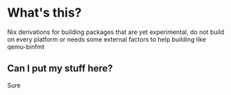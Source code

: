 # What's this?

Nix derivations for building packages that are yet experimental, do not build on every platform or needs some external factors to help building like qemu-binfmt

## Can I put my stuff here?

Sure
